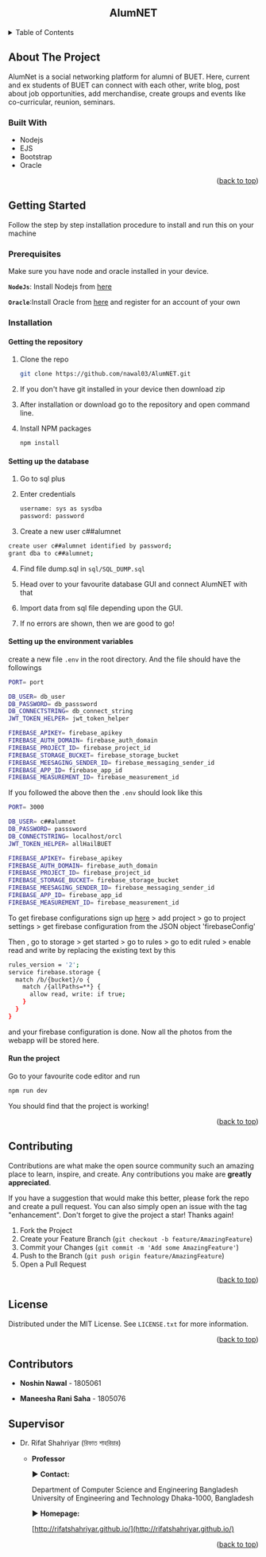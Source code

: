 <div align="center">

<h2 align="center">AlumNET</h3>

</div>



<!-- TABLE OF CONTENTS -->
<details>
  <summary>Table of Contents</summary>
  <ol>
    <li>
      <a href="#about-the-project">About The Project</a>
      <ul>
        <li><a href="#built-with">Built With</a></li>
      </ul>
    </li>
    <li>
      <a href="#getting-started">Getting Started</a>
      <ul>
        <li><a href="#prerequisites">Prerequisites</a></li>
        <li><a href="#installation">Installation</a></li>
      </ul>
    </li>
    <li><a href="#usage">Usage</a></li>
    <li><a href="#roadmap">Roadmap</a></li>
    <li><a href="#contributing">Contributing</a></li>
    <li><a href="#license">License</a></li>
    <li><a href="#contact">Contact</a></li>
    <li><a href="#acknowledgments">Acknowledgments</a></li>
  </ol>
</details>



<!-- ABOUT THE PROJECT -->
## About The Project

AlumNet is a social networking platform for alumni of BUET. Here, current and ex students of BUET can connect with each other, write blog, post about job opportunities, add merchandise, 
create groups and events like co-curricular, reunion, seminars.

### Built With

- Nodejs
- EJS
- Bootstrap
- Oracle

<p align="right">(<a href="#top">back to top</a>)</p>



<!-- GETTING STARTED -->
## Getting Started

Follow the step by step installation procedure to install and run this on your machine

### Prerequisites

Make sure you have node and oracle installed in your device.

**`NodeJs`**: Install Nodejs from [here](https://nodejs.org/en/download/)

**`Oracle`**:Install Oracle from [here](http://www.oracle.com/index.html) and register for an account of your own



### Installation

#### Getting the repository

1. Clone the repo
   ```sh
   git clone https://github.com/nawal03/AlumNET.git
   ```

2. If you don't have git installed in your device then download zip

3. After installation or download go to the repository and open command line.

4. Install NPM packages

   ```sh
   npm install
   ```



#### Setting up the database

1. Go to sql plus

2. Enter credentials

   ```sh
   username: sys as sysdba
   password: password
   ```

3.  Create a new user c##alumnet

   ```sh
   create user c##alumnet identified by password;
   grant dba to c##alumnet;
   ```

   

4. Find file dump.sql in `sql/SQL_DUMP.sql`

5. Head over to your favourite database GUI and connect AlumNET with that

6. Import data from sql file depending upon the GUI. 

7. If no errors are shown, then we are good to go!



#### Setting up the environment variables

create a new file `.env` in the root directory. And the file should have the followings

```sh
PORT= port

DB_USER= db_user
DB_PASSWORD= db_passsword
DB_CONNECTSTRING= db_connect_string
JWT_TOKEN_HELPER= jwt_token_helper

FIREBASE_APIKEY= firebase_apikey
FIREBASE_AUTH_DOMAIN= firebase_auth_domain
FIREBASE_PROJECT_ID= firebase_project_id
FIREBASE_STORAGE_BUCKET= firebase_storage_bucket
FIREBASE_MEESAGING_SENDER_ID= firebase_messaging_sender_id
FIREBASE_APP_ID= firebase_app_id
FIREBASE_MEASUREMENT_ID= firebase_measurement_id

```

If you followed the above then the `.env` should look like this

```sh
PORT= 3000

DB_USER= c##alumnet
DB_PASSWORD= passsword
DB_CONNECTSTRING= localhost/orcl
JWT_TOKEN_HELPER= allHailBUET

FIREBASE_APIKEY= firebase_apikey
FIREBASE_AUTH_DOMAIN= firebase_auth_domain
FIREBASE_PROJECT_ID= firebase_project_id
FIREBASE_STORAGE_BUCKET= firebase_storage_bucket
FIREBASE_MEESAGING_SENDER_ID= firebase_messaging_sender_id
FIREBASE_APP_ID= firebase_app_id
FIREBASE_MEASUREMENT_ID= firebase_measurement_id

```
To get firebase configurations sign up [here](https://firebase.google.com/) > add project > go to project settings > get firebase configuration from the JSON object 'firebaseConfig'

Then , go to storage > get started > go to rules > go to edit ruled > enable read and write by replacing the existing text by this

```sh
rules_version = '2';
service firebase.storage {
  match /b/{bucket}/o {
    match /{allPaths=**} {
      allow read, write: if true;
    }
  }
}

```
and your firebase configuration is done. Now all the photos from the webapp will be stored here.

#### Run the project

Go to your favourite code editor and run

```sh
npm run dev
```

You should find that the project is working!

<p align="right">(<a href="#top">back to top</a>)</p>




<!-- CONTRIBUTING -->
## Contributing

Contributions are what make the open source community such an amazing place to learn, inspire, and create. Any contributions you make are **greatly appreciated**.

If you have a suggestion that would make this better, please fork the repo and create a pull request. You can also simply open an issue with the tag "enhancement".
Don't forget to give the project a star! Thanks again!

1. Fork the Project
2. Create your Feature Branch (`git checkout -b feature/AmazingFeature`)
3. Commit your Changes (`git commit -m 'Add some AmazingFeature'`)
4. Push to the Branch (`git push origin feature/AmazingFeature`)
5. Open a Pull Request

<p align="right">(<a href="#top">back to top</a>)</p>



<!-- LICENSE -->
## License

Distributed under the MIT License. See `LICENSE.txt` for more information.

<p align="right">(<a href="#top">back to top</a>)</p>



<!-- CONTACT -->
## Contributors

- **Noshin Nawal** - 1805061

- **Maneesha Rani Saha** - 1805076

  

## Supervisor

- Dr. Rifat Shahriyar (রিফাত শাহরিয়ার)

  - **Professor**

    ▶ **Contact:**

    Department of Computer Science and Engineering
    Bangladesh University of Engineering and Technology
    Dhaka-1000, Bangladesh

    ▶   **Homepage:**

    [http://rifatshahriyar.github.io/](http://rifatshahriyar.github.io/)

<p align="right">(<a href="#top">back to top</a>)</p>

